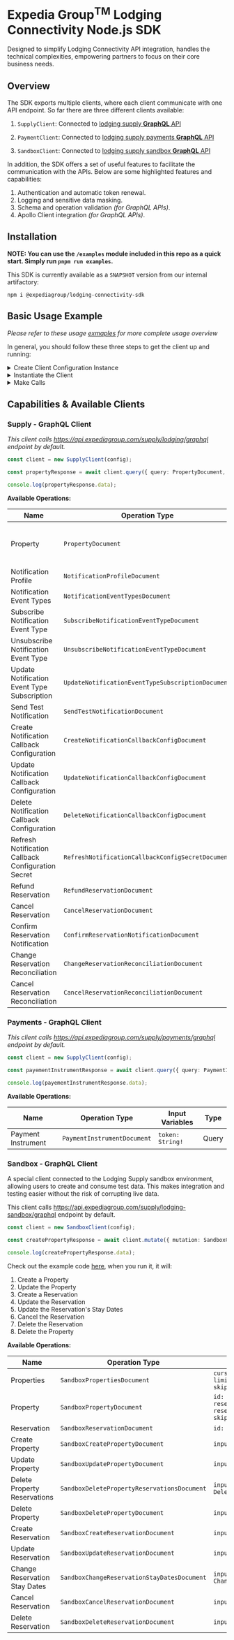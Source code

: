 # Expedia Group<sup>TM</sup> Lodging Connectivity Node.js SDK

Designed to simplify Lodging Connectivity API integration, handles the technical complexities, empowering partners to focus on their core business needs.

## Overview

The SDK exports multiple clients, where each client communicate with one API endpoint. So far there are three different clients available:

1. `SupplyClient`: Connected to [lodging supply **GraphQL** API](https://test-api.expediagroup.com/supply/lodging/graphql)


2. `PaymentClient`: Connected to [lodging supply payments **GraphQL** API](https://test-api.expediagroup.com/supply/payments/graphql)


3. `SandboxClient`: Connected to [lodging supply sandbox **GraphQL** API](https://test-api.expediagroup.com/supply/lodging-sandbox/graphql)

In addition, the SDK offers a set of useful features to facilitate the communication with the APIs. Below are some highlighted features and capabilities:
1. Authentication and automatic token renewal.
2. Logging and sensitive data masking.
3. Schema and operation validation *(for GraphQL APIs)*.
4. Apollo Client integration *(for GraphQL APIs)*.

## Installation
**NOTE: You can use the `/examples` module included in this repo as a quick start. Simply run `pnpm run examples`.**

This SDK is currently available as a `SNAPSHOT` version from our internal artifactory:

```npm
npm i @expediagroup/lodging-connectivity-sdk
```
## Basic Usage Example

*Please refer to these usage [exmaples](https://github.expedia.biz/eg-control-plane/lodging-connectivity-nodejs-sdk/tree/mdwairi/repo-polish/examples/src/usage-examples) for more complete usage overview*

In general, you should follow these three steps to get the client up and running:
<details>
   <summary>Create Client Configuration Instance</summary>

To start using the SDK, you need to create a configuration object of type `ClientConfigurations`, then pass it as a parameter to your client. The same object can be used to instantiate any of the available clients in this SDK.

```ts
 const config: ClientConfigurations = {
  key: '',
  secret: '',
  endpoint: 'https://test-api.sandbox.expediagroup.com/', // Optional, prod endpoint is the default
  authEndpoint: 'https://test-api.expediagroup.com/identity/oauth2/v3/token' // Optional, prod endpoint is the default
 };
```

</details>

<details>
   <summary>Instantiate the Client</summary>
   You can either initialize all clients using the same configuration object, or create other configurations for any client if needed.

   ```ts
   const supplyClient = new SupplyClient(config);
   ```

   ```ts
   const sandboxClient = new SandboxClient(config);
   ```

   ```ts
   const paymentClient = new PaymentClient(config);
   ```

</details>

<details>
   <summary>Make Calls</summary>

   ```ts
    supplyClient.query({ query: /*APOLLO QUERY DOCUMENT*/, ...options});
    supplyClient.mutate({ mutation: /*APOLLO MUTATION DOCUMENT*/, ...options});
    supplyClient.subscribe({ query: /*APOLLO Subscription DOCUMENT*/, ...options});
   ```
   ```ts
    paymentClient.query({ query: /*APOLLO QUERY DOCUMENT*/, ...options});
    paymentClient.mutate({ mutation: /*APOLLO MUTATION DOCUMENT*/, ...options});
    paymentClient.subscribe({ query: /*APOLLO Subscription DOCUMENT*/, ...options});
   ```

   ```ts
    sandboxClient.query({ query: /*APOLLO QUERY DOCUMENT*/, ...options});
    sandboxClient.mutate({ mutation: /*APOLLO MUTATION DOCUMENT*/, ...options});
    sandboxClient.subscribe({ query: /*APOLLO Subscription DOCUMENT*/, ...options});
   ```

</details>

## Capabilities & Available Clients

### Supply - GraphQL Client

*This client calls https://api.expediagroup.com/supply/lodging/graphql endpoint by default.*

```ts
const client = new SupplyClient(config);

const propertyResponse = await client.query({ query: PropertyDocument, variables: { id: '100000015'} })

console.log(propertyResponse.data);
```

**Available Operations:**

| Name                                               | Operation Type                                    | Input Variables                                                                                                                                                     | Type     |
|----------------------------------------------------|---------------------------------------------------|---------------------------------------------------------------------------------------------------------------------------------------------------------------------|----------|
| Property                                           | `PropertyDocument`                                | `propertyId: String!`<br/>`idSource: IdSource`<br/>`checkOutDate: CheckOutDateFilter`<br/>`filter: ReservationFilterInput`<br/>`pageSize: Int!`<br/>`after: String` | Query    |
| Notification Profile                               | `NotificationProfileDocument`                     | -                                                                                                                                                                   | Query    |
| Notification Event Types                           | `NotificationEventTypesDocument`                  | -                                                                                                                                                                   | Query    |
| Subscribe Notification Event Type                  | `SubscribeNotificationEventTypeDocument`          | `input: SubscribeNotificationEventTypeInput!`                                                                                                                       | Mutation |
| Unsubscribe Notification Event Type                | `UnsubscribeNotificationEventTypeDocument`        | `input: UnsubscribeNotificationEventTypeInput!`                                                                                                                     | Mutation |
| Update Notification Event Type Subscription        | `UpdateNotificationEventTypeSubscriptionDocument` | `input: UpdateNotificationEventTypeSubscriptionInput!`                                                                                                              | Mutation |
| Send Test Notification                             | `SendTestNotificationDocument`                    | `input: SendTestNotificationInput!`                                                                                                                                 | Mutation |
| Create Notification Callback Configuration         | `CreateNotificationCallbackConfigDocument`        | `input: CreateNotificationCallbackConfigInput!`                                                                                                                     | Mutation |
| Update Notification Callback Configuration         | `UpdateNotificationCallbackConfigDocument`        | `input: UpdateNotificationCallbackConfigInput!`                                                                                                                     | Mutation |
| Delete Notification Callback Configuration         | `DeleteNotificationCallbackConfigDocument`        | `input: DeleteNotificationCallbackConfig!`                                                                                                                          | Mutation |
| Refresh Notification Callback Configuration Secret | `RefreshNotificationCallbackConfigSecretDocument` | `input: RefreshNotificationCallbackConfigSecretInput!`                                                                                                              | Mutation |
| Refund Reservation                                 | `RefundReservationDocument`                       | `input: RefundReservationInput!`                                                                                                                                    | Mutation |
| Cancel Reservation                                 | `CancelReservationDocument`                       | `input: CancelReservationInput!`                                                                                                                                    | Mutation |
| Confirm Reservation Notification                   | `ConfirmReservationNotificationDocument`          | `input: ConfirmReservationNotificationInput!`                                                                                                                       | Mutation |
| Change Reservation Reconciliation                  | `ChangeReservationReconciliationDocument`         | `input: ChangeReservationReconciliationInput!`                                                                                                                      | Mutation |
| Cancel Reservation Reconciliation                  | `CancelReservationReconciliationDocument`         | `input: CancelReservationReconciliationInput!`                                                                                                                      | Mutation |


### Payments - GraphQL Client

*This client calls https://api.expediagroup.com/supply/payments/graphql endpoint by default.*

```ts
const client = new SupplyClient(config);

const payementInstrumentResponse = await client.query({ query: PaymentInstrumentDocument, variables: { token: 'token'} })

console.log(payementInstrumentResponse.data);
```

**Available Operations:**

| Name               | Operation Type              | Input Variables  | Type  |
|--------------------|-----------------------------|------------------|-------|
| Payment Instrument | `PaymentInstrumentDocument` | `token: String!` | Query |


### Sandbox - GraphQL Client
A special client connected to the Lodging Supply sandbox environment, allowing users to create and consume test data. This makes integration and testing easier without the risk of corrupting live data.

This client calls https://api.expediagroup.com/supply/lodging-sandbox/graphql endpoint by default.

```ts
const client = new SandboxClient(config);

const createPropertyResponse = await client.mutate({ mutation: SandboxCreatePropertyDocument, variables: { name: 'My Test Property' } });

console.log(createPropertyResponse.data);
```

Check out the example code [here](https://github.expedia.biz/eg-control-plane/lodging-connectivity-nodejs-sdk/blob/main/examples/src/usage-examples/sandbox-examples.ts), when you run it, it will:
1. Create a Property
2. Update the Property
3. Create a Reservation
4. Update the Reservation
5. Update the Reservation's Stay Dates
6. Cancel the Reservation
7. Delete the Reservation
8. Delete the Property

**Available Operations:**

| Name                          | Operation Type                              | Input Variables                                                                                          | Type     |
|-------------------------------|---------------------------------------------|----------------------------------------------------------------------------------------------------------|----------|
| Properties                    | `SandboxPropertiesDocument`                 | `cursor: String`<br/>`limit: Int`<br/>`skipReservations: Boolean!`                                       | Query    |
| Property                      | `SandboxPropertyDocument`                   | `id: ID!`<br/>`reservationsCursor: String`<br/>`reservationsLimit: Int`<br/>`skipReservations: Boolean!` | Query    |
| Reservation                   | `SandboxReservationDocument`                | `id: ID!`                                                                                                | Query    |
| Create Property               | `SandboxCreatePropertyDocument`             | `input: CreatePropertyInput!`                                                                            | Mutation |
| Update Property               | `SandboxUpdatePropertyDocument`             | `input: UpdatePropertyInput!`                                                                            | Mutation |
| Delete Property Reservations  | `SandboxDeletePropertyReservationsDocument` | `input: DeletePropertyReservationsInput!`                                                                | Mutation |
| Delete Property               | `SandboxDeletePropertyDocument`             | `input: DeletePropertyInput!`                                                                            | Mutation |
| Create Reservation            | `SandboxCreateReservationDocument`          | `input: CreateReservationInput!`                                                                         | Mutation |
| Update Reservation            | `SandboxUpdateReservationDocument`          | `input: UpdateReservationInput!`                                                                         | Mutation |
| Change Reservation Stay Dates | `SandboxChangeReservationStayDatesDocument` | `input: ChangeReservationStayDatesInput!`                                                                | Mutation |
| Cancel Reservation            | `SandboxCancelReservationDocument`          | `input: CancelReservationInput!`                                                                         | Mutation |
| Delete Reservation            | `SandboxDeleteReservationDocument`          | `input: DeleteReservationInput!`                                                                         | Mutation |
